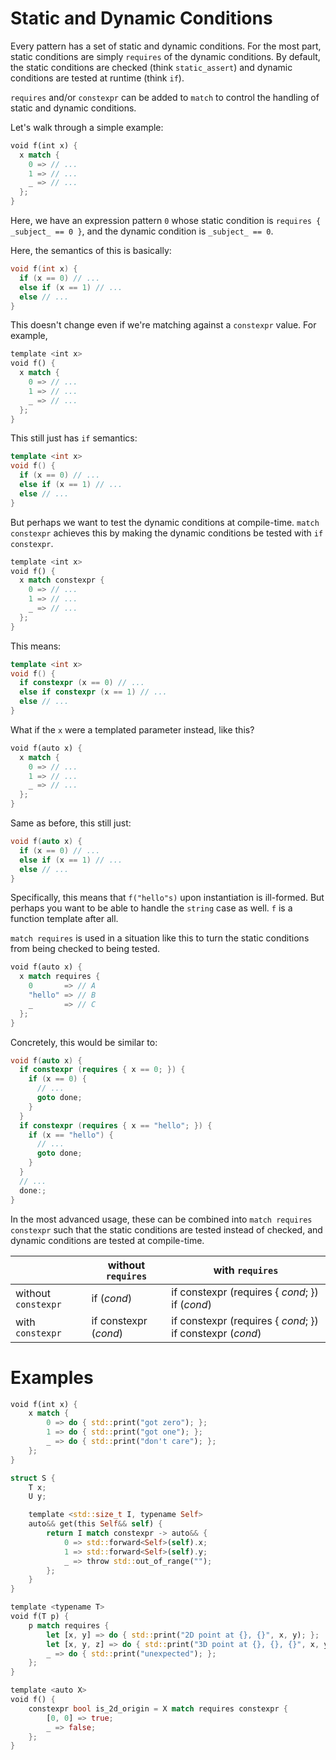 # Static and Dynamic Conditions

Every pattern has a set of static and dynamic conditions.
For the most part, static conditions are simply `requires` of the dynamic conditions.
By default, the static conditions are checked (think `static_assert`) and dynamic
conditions are tested at runtime (think `if`).

`requires` and/or `constexpr` can be added to `match` to control the handling
of static and dynamic conditions.

Let's walk through a simple example:

```rust
void f(int x) {
  x match {
    0 => // ...
    1 => // ...
    _ => // ...
  };
}
```

Here, we have an expression pattern `0` whose static condition is
`requires { _subject_ == 0 }`, and the dynamic condition is `_subject_ == 0`.

Here, the semantics of this is basically:

```cpp
void f(int x) {
  if (x == 0) // ...
  else if (x == 1) // ...
  else // ...
}
```

This doesn't change even if we're matching against a `constexpr` value. For example,

```rust
template <int x>
void f() {
  x match {
    0 => // ...
    1 => // ...
    _ => // ...
  };
}
```

This still just has `if` semantics:

```cpp
template <int x>
void f() {
  if (x == 0) // ...
  else if (x == 1) // ...
  else // ...
}
```

But perhaps we want to test the dynamic conditions at compile-time.
`match constexpr` achieves this by making the dynamic conditions
be tested with `if constexpr`.

```rust
template <int x>
void f() {
  x match constexpr {
    0 => // ...
    1 => // ...
    _ => // ...
  };
}
```

This means:

```cpp
template <int x>
void f() {
  if constexpr (x == 0) // ...
  else if constexpr (x == 1) // ...
  else // ...
}
```

What if the `x` were a templated parameter instead, like this?

```rust
void f(auto x) {
  x match {
    0 => // ...
    1 => // ...
    _ => // ...
  };
}
```

Same as before, this still just:

```cpp
void f(auto x) {
  if (x == 0) // ...
  else if (x == 1) // ...
  else // ...
}
```

Specifically, this means that `f("hello"s)` upon instantiation is ill-formed.
But perhaps you want to be able to handle the `string` case as well. `f` is
a function template after all.

`match requires` is used in a situation like this to turn the static conditions
from being checked to being tested.

```rust
void f(auto x) {
  x match requires {
    0       => // A
    "hello" => // B
    _       => // C
  };
}
```

Concretely, this would be similar to:

```cpp
void f(auto x) {
  if constexpr (requires { x == 0; }) {
    if (x == 0) {
      // ...
      goto done;
    }
  }
  if constexpr (requires { x == "hello"; }) {
    if (x == "hello") {
      // ...
      goto done;
    }
  }
  // ...
  done:;
}
```

In the most advanced usage, these can be combined into `match requires constexpr` such that
the static conditions are tested instead of checked, and dynamic conditions are tested at compile-time.

|                     | without `requires`    | with `requires`                                           |
| ------------------- | --------------------- | --------------------------------------------------------- |
| without `constexpr` | if (_cond_)           | if constexpr (requires { _cond_; }) if (_cond_)           |
|    with `constexpr` | if constexpr (_cond_) | if constexpr (requires { _cond_; }) if constexpr (_cond_) |

# Examples

```rust
void f(int x) {
    x match {
        0 => do { std::print("got zero"); };
        1 => do { std::print("got one"); };
        _ => do { std::print("don't care"); };
    };
}
```

```rust
struct S {
    T x;
    U y;

    template <std::size_t I, typename Self>
    auto&& get(this Self&& self) {
        return I match constexpr -> auto&& {
            0 => std::forward<Self>(self).x;
            1 => std::forward<Self>(self).y;
            _ => throw std::out_of_range("");
        };
    }
}
```

```rust
template <typename T>
void f(T p) {
    p match requires {
        let [x, y] => do { std::print("2D point at {}, {}", x, y); };
        let [x, y, z] => do { std::print("3D point at {}, {}, {}", x, y, z); };
        _ => do { std::print("unexpected"); };
    };
}
```

```rust
template <auto X>
void f() {
    constexpr bool is_2d_origin = X match requires constexpr {
        [0, 0] => true;
        _ => false;
    };
}
```